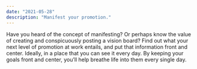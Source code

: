 ```yaml
---
date: "2021-05-28"
description: "Manifest your promotion."
---
```


Have you heard of the concept of manifesting? Or perhaps know the value of creating and conspicuously posting a vision board? Find out what your next level of promotion at work entails, and put that information front and center. Ideally, in a place that you can see it every day. By keeping your goals front and center, you’ll help breathe life into them every single day.
